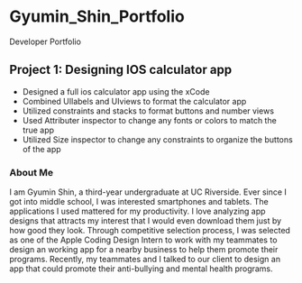 # Gyumin_Shin_Portfolio
Developer Portfolio


## Project 1: Designing IOS calculator app
* Designed a full ios calculator app using the xCode 
* Combined UIlabels and UIviews to format the calculator app 
* Utilized constraints and stacks to format buttons and number views
* Used Attributer inspector to change any fonts or colors to match the true app
* Utilized Size inspector to change any constraints to organize the buttons of the app




### About Me
I am Gyumin Shin, a third-year undergraduate at UC Riverside. Ever since I got into middle school, I was interested smartphones and tablets. The applications I used mattered for my productivity. I love analyzing app designs that attracts my interest that I would even download them just by how good they look. Through competitive selection process, I was selected as one of the Apple Coding Design Intern to work with my teammates to design an working app for a nearby business to help them promote their programs. Recently, my teammates and I talked to our client to design an app that could promote their anti-bullying and mental health programs. 
